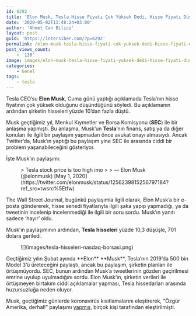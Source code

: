 ```yaml
---
id: 6292
title: 'Elon Musk, Tesla Hisse Fiyatı Çok Yüksek Dedi, Hisse Fiyatı Düştü'
date: '2020-05-02T11:48:24+03:00'
author: 'Ahmet Can Bilici'
layout: post
guid: 'https://intersiber.com/?p=6292'
permalink: /elon-musk-tesla-hisse-fiyati-cok-yuksek-dedi-hisse-fiyati-dustu/
post_views_count:
    - '130'
image: images/elon-musk-tesla-hisse-fiyati-yuksek-dedi-hisse-fiyati-dustu.jpeg
categories:
    - Genel
tags:
    - tesla
---
```


Tesla CEO’su **Elon Musk**, Cuma günü yaptığı açıklamada Tesla’nın hisse fiyatının çok yüksek olduğunu düşündüğünü söyledi. Bu açıklamanın ardından şirketin hisseleri yüzde 10’dan fazla düştü.

Musk geçtiğimiz yıl, Menkul Kıymetler ve Borsa Komisyonu (**SEC**) ile bir anlaşma yapmıştı. Bu anlaşma, Musk’un **Tesla**’nın finans, satış ya da diğer konuları ile ilgili bir paylaşım yapmadan önce avukat onayı almasıydı. Ancak Twitter’da, Musk’ın yaptığı bu paylaşım yine SEC ile arasında ciddi bir problem yaşanabileceğini gösteriyor.

İşte Musk’ın paylaşımı:

<figure class="wp-block-embed-twitter wp-block-embed is-type-rich is-provider-twitter"><div class="wp-block-embed__wrapper">> Tesla stock price is too high imo
> 
> — Elon Musk (@elonmusk) [May 1, 2020](https://twitter.com/elonmusk/status/1256239815256797184?ref_src=twsrc%5Etfw)

<script async="" charset="utf-8" src="https://platform.twitter.com/widgets.js"></script></div></figure>The Wall Street Journal, bugünkü paylaşımla ilgili olarak, Elon Musk’a bir e-posta göndererek, hisse senedi fiyatlarıyla ilgili şaka yapıp yapmadığı, ya da tweetinin incelenip incelenmediği ile ilgili bir soru sordu. Musk’ın yanıtı sadece ‘hayır’ oldu.

Musk’ın paylaşımının ardından, **Tesla** **hisseleri** yüzde 10,3 düşüşle, 701 dolara geriledi.

<figure class="wp-block-image size-large">![](images/tesla-hisseleri-nasdaq-borsasi.png)</figure>Geçtiğimiz yılın Şubat ayında **Elon** **Musk**, Tesla’nın 2019’da 500 bin Model 3’ü üreteceğini paylaştı, ancak bu paylaşım, şirketin planları ile örtüşmüyordu. SEC, bunun ardından Musk’a tweetlerinin gözden geçirilmesi emrine uyulup uyulmadığını sordu. Elon Musk’ın, şirketin verileri ile örtüşmeyen birtakım ciddi açıklamalar yapması, Tesla hissedarları arasında huzursuzluğa neden oluyor.

Musk, geçtiğimiz günlerde koronavirüs kısıtlamalarını eleştirerek, “Özgür Amerika, derhal!” paylaşımı [yapmış](https://intersiber.com/elon-musk-abddeki-koronavirus-onlemlerini-elestirdi/), birçok kişi tarafından eleştirilmişti.